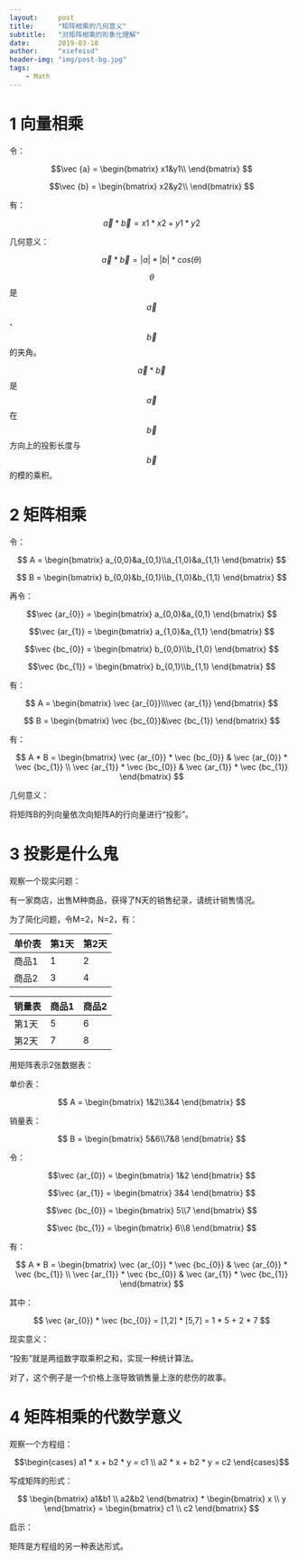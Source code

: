 ```yaml
---
layout:     post
title:      "矩阵相乘的几何意义"
subtitle:   "对矩阵相乘的形象化理解"
date:       2019-03-18
author:     "xiefeisd"
header-img: "img/post-bg.jpg"
tags:
    - Math
---
```


# 1 向量相乘

令：

$$\vec {a} = \begin{bmatrix} x1&y1\\ \end{bmatrix} $$

$$\vec {b} = \begin{bmatrix} x2&y2\\ \end{bmatrix} $$

有：

$$\vec {a} * \vec {b} = x1 * x2 + y1 * y2 $$

几何意义：

$$\vec {a} * \vec {b} = |a|*|b|*cos(\theta)$$

$$\theta$$是$$\vec {a}$$、$$\vec {b}$$的夹角。

$$\vec {a} * \vec {b}$$是$$\vec {a}$$在$$\vec {b}$$方向上的投影长度与$$\vec {b}$$的模的乘积。

# 2 矩阵相乘

令：

$$ A = \begin{bmatrix} a_{0,0}&a_{0,1}\\a_{1,0}&a_{1,1} \end{bmatrix} $$

$$ B = \begin{bmatrix} b_{0,0}&b_{0,1}\\b_{1,0}&b_{1,1} \end{bmatrix} $$


再令：

$$\vec {ar_{0}} = \begin{bmatrix} a_{0,0}&a_{0,1} \end{bmatrix} $$

$$\vec {ar_{1}} = \begin{bmatrix} a_{1,0}&a_{1,1} \end{bmatrix} $$

$$\vec {bc_{0}} = \begin{bmatrix} b_{0,0}\\b_{1,0} \end{bmatrix} $$

$$\vec {bc_{1}} = \begin{bmatrix} b_{0,1}\\b_{1,1} \end{bmatrix} $$

有：

$$ A = \begin{bmatrix} \vec {ar_{0}}\\\vec {ar_{1}} \end{bmatrix} $$

$$ B = \begin{bmatrix} \vec {bc_{0}}&\vec {bc_{1}} \end{bmatrix} $$

有：

$$ A * B = \begin{bmatrix} \vec {ar_{0}} * \vec {bc_{0}} & \vec {ar_{0}} * \vec {bc_{1}} \\ 
           \vec {ar_{1}} * \vec {bc_{0}} & \vec {ar_{1}} * \vec {bc_{1}} \end{bmatrix} $$

几何意义：

将矩阵B的列向量依次向矩阵A的行向量进行“投影”。

# 3 投影是什么鬼

观察一个现实问题：

有一家商店，出售M种商品，获得了N天的销售纪录，请统计销售情况。

为了简化问题，令M=2，N=2，有：

单价表 | 第1天 | 第2天
----|----|----
商品1 | 1 | 2
商品2 | 3 | 4

销量表 | 商品1 | 商品2
----|----|----
第1天 | 5 | 6
第2天 | 7 | 8

用矩阵表示2张数据表：

单价表：

$$ A = \begin{bmatrix} 1&2\\3&4 \end{bmatrix} $$

销量表：

$$ B = \begin{bmatrix} 5&6\\7&8 \end{bmatrix} $$

令：

$$\vec {ar_{0}} = \begin{bmatrix} 1&2 \end{bmatrix} $$

$$\vec {ar_{1}} = \begin{bmatrix} 3&4 \end{bmatrix} $$

$$\vec {bc_{0}} = \begin{bmatrix} 5\\7 \end{bmatrix} $$

$$\vec {bc_{1}} = \begin{bmatrix} 6\\8 \end{bmatrix} $$

有：

$$ A * B = \begin{bmatrix} \vec {ar_{0}} * \vec {bc_{0}} & \vec {ar_{0}} * \vec {bc_{1}} \\ 
           \vec {ar_{1}} * \vec {bc_{0}} & \vec {ar_{1}} * \vec {bc_{1}} \end{bmatrix} $$

其中：

$$ \vec {ar_{0}} * \vec {bc_{0}} = [1,2] * [5,7] = 1 * 5 + 2 * 7 $$

现实意义：

“投影”就是两组数字取乘积之和，实现一种统计算法。

对了，这个例子是一个价格上涨导致销售量上涨的悲伤的故事。

# 4 矩阵相乘的代数学意义

观察一个方程组：

$$\begin{cases} a1 * x + b2 * y = c1 \\ a2 * x + b2 * y = c2 \end{cases}$$

写成矩阵的形式：

$$ \begin{bmatrix} a1&b1 \\ a2&b2 \end{bmatrix} * \begin{bmatrix} x \\ y \end{bmatrix} = \begin{bmatrix} c1 \\ c2 \end{bmatrix} $$

启示：

矩阵是方程组的另一种表达形式。

